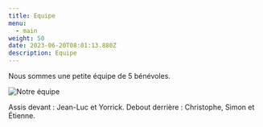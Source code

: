 ```yaml
---
title: Equipe
menu:
  - main
weight: 50
date: 2023-06-20T08:01:13.880Z
description: Equipe
---
```

Nous sommes une petite équipe de 5 bénévoles.

![Notre équipe](/img/equipe_800px.jpg "Assis devant : Jean-Luc et Yorrick. Debout derrière : Christophe, Simon et Étienne.")

Assis devant : Jean-Luc et Yorrick. Debout derrière : Christophe, Simon et Étienne.